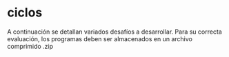 # ciclos
A continuación se detallan variados desafíos a desarrollar. Para su correcta evaluación, los programas deben ser almacenados en un archivo comprimido .zip
